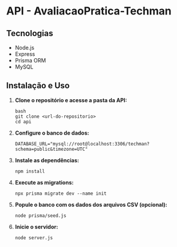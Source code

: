 # API - AvaliacaoPratica-Techman

## Tecnologias
- Node.js
- Express
- Prisma ORM
- MySQL

## Instalação e Uso

1. **Clone o repositório e acesse a pasta da API:**
   ```
   bash
   git clone <url-do-repositorio>
   cd api
   ```

2. **Configure o banco de dados:**
   ```
   DATABASE_URL="mysql://root@localhost:3306/techman?schema=public&timezone=UTC"
   ```

3. **Instale as dependências:**
   ```
   npm install
   ```
4. **Execute as migrations:**
   ```
   npx prisma migrate dev --name init
   ```
5. **Popule o banco com os dados dos arquivos CSV (opcional):**
   ```
   node prisma/seed.js
   ```
6. **Inicie o servidor:**
   ```
   node server.js
   ```
            